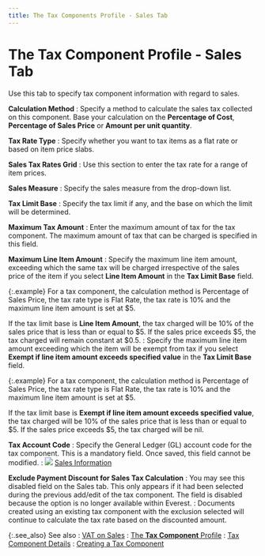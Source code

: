 ```yaml
---
title: The Tax Components Profile - Sales Tab
---
```


# The Tax Component Profile - Sales Tab


Use this tab to specify tax component information with regard to sales.


**Calculation Method**
: Specify a method to calculate the sales tax collected  on this component. Base your calculation on the **Percentage 
 of Cost**, **Percentage of Sales Price**  or **Amount per unit quantity**.


**Tax Rate Type**
: Specify whether you want to tax items as a flat  rate or based on item price slabs.


**Sales Tax Rates Grid**
: Use this section to enter the tax rate for a range  of item prices.


**Sales  Measure**
: Specify the sales measure from the drop-down list.


**Tax  Limit Base**
: Specify the tax limit if any, and the base on which  the limit will be determined.


**Maximum  Tax Amount**
: Enter the maximum amount of tax for the tax component.  The maximum amount of tax that can be charged is specified in this field.


**Maximum Line Item Amount**
: Specify the maximum line item amount, exceeding  which the same tax will be charged irrespective of the sales price of  the item if you select **Line Item Amount**  in the **Tax Limit Base** field.


{:.example}
For a tax component, the calculation method  is Percentage of Sales Price, the tax rate type is Flat Rate, the tax  rate is 10% and the maximum line item amount is set at $5.


If the tax limit base is **Line 
 Item Amount**, the tax charged will be 10% of the sales price that  is less than or equal to $5. If the sales price exceeds $5, the tax charged  will remain constant at $0.5.
: Specify the maximum line item amount exceeding which  the item will be exempt from tax if you select **Exempt 
 if line item amount exceeds specified value** in the **Tax 
 Limit Base** field.


{:.example}
For a tax component, the calculation method  is Percentage of Sales Price, the tax rate type is Flat Rate, the tax  rate is 10% and the maximum line item amount is set at $5.


If the tax limit base is **Exempt 
 if line item amount exceeds specified value**, the tax charged will  be 10% of the sales price that is less than or equal to $5. If the sales  price exceeds $5, the tax charged will be nil.


**Tax Account Code**
: Specify the General Ledger (GL)  account code for the tax component. This is a mandatory field. Once saved,  this field cannot be modified.
: ![]({{site.sc_baseurl}}/img/lens.gif) [Sales  Information]({{site.sc_baseurl}}/misc/tax_component_sales_information.html)


**Exclude Payment Discount for Sales Tax Calculation**
: You may see this disabled field on the Sales tab.  This only appears if it had been selected during the previous add/edit  of the tax component. The field is disabled because the option is no longer  available within Everest.
: Documents created using an existing tax component  with the exclusion selected will continue to calculate the tax rate based  on the discounted amount.


{:.see_also}
See also
: [VAT on Sales]({{site.sc_baseurl}}/options/sales-tax/value-added-taxes/vat_on_sales.html)
: [The **Tax 
 Component** Profile]({{site.sc_baseurl}}/options/sales-tax/set-up-tax-codes-and-components/tax-component/tax_components_profile.html)
: [Tax  Component Details]({{site.sc_baseurl}}/options/sales-tax/set-up-tax-codes-and-components/tax-component/tax_component_profile_information.html)
: [Creating  a Tax Component]({{site.sc_baseurl}}/options/sales-tax/set-up-tax-codes-and-components/tax-component/creating_a_tax_component.html)
